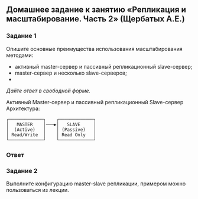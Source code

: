 ## Домашнее задание к занятию «Репликация и масштабирование. Часть 2» (Щербатых А.Е.)
### Задание 1
Опишите основные преимущества использования масштабирования методами:

- активный master-сервер и пассивный репликационный slave-сервер;
- master-сервер и несколько slave-серверов;
- 
*Дайте ответ в свободной форме.*

Активный Master-сервер и пассивный репликационный Slave-сервер
Архитектура:

``` text
┌─────────────┐    ┌─────────────┐
│   MASTER    │───▶│   SLAVE     │
│  (Active)   │    │ (Passive)   │
│ Read/Write  │    │ Read Only   │
└─────────────┘    └─────────────┘
```

### Ответ


### Задание 2
Выполните конфигурацию master-slave репликации, примером можно пользоваться из лекции.
